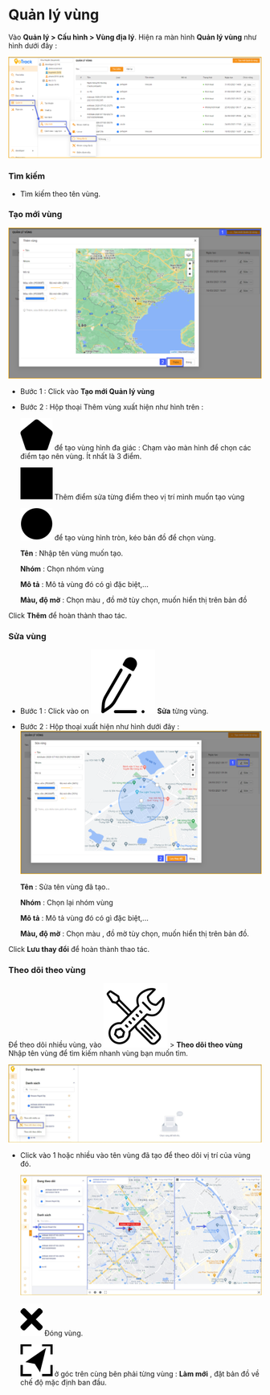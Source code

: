 # Quản lý vùng

<div id="manage-region">
</div>

 Vào **Quản lý > Cấu hình > Vùng địa lý**. Hiện ra màn hình **Quản lý vùng** như hình dưới đây : 

<span style="display:block;text-align:left">![Interface Web](/docs/assets/images/web-interface/map/manage-region-1.png)

### Tìm kiếm 
* Tìm kiếm theo tên vùng.

### Tạo mới vùng 

<span style="display:block;text-align:left">![Interface Web](/docs/assets/images/web-interface/map/add-region-3.png)

* Bước 1 :  Click vào **Tạo mới Quản lý vùng** 
* Bước 2 : Hộp thoại Thêm vùng xuất hiện như hình trên :

    <span class="icon-left svg-filter-info">![Ok](/docs/assets/images/web-interface/icon/SVG/polygon.svg)  để tạo vùng hình đa giác : Chạm vào màn  hình để chọn các điểm tạo nên vùng. Ít nhất là 3 điểm.

    <span class="icon-left svg-filter-info">![Ok](/docs/assets/images/web-interface/icon/SVG/square-full.svg) Thêm điểm sửa từng điểm theo vị trí mình muốn tạo vùng

    <span class="icon-left svg-filter-info">![Ok](/docs/assets/images/web-interface/icon/SVG/circle1.svg)  để tạo vùng hình tròn, kéo bản đồ để chọn vùng. 

    **Tên** : Nhập tên vùng muốn tạo.

    **Nhóm** : Chọn nhóm vùng 

    **Mô tả** : Mô tả vùng đó có gì đặc biệt,...

    **Màu, độ mờ** : Chọn màu , đồ mờ tùy chọn, muốn hiển thị trên bản đồ

Click **Thêm** để hoàn thành thao tác.

### Sửa vùng 

- Bước 1 : Click vào on <span class="icon-left svg-filter-serch">![Ok](/docs/assets/images/web-interface/icon/SVG/icons8-edit.svg) **Sửa** từng vùng.

- Bước 2 : Hộp thoại xuất hiện như hình dưới đây :
     <span style="display:block;text-align:left">![Interface Web](/docs/assets/images/web-interface/map/edit-region-3.png)

    **Tên** : Sửa tên vùng đã tạo..

    **Nhóm** : Chọn lại nhóm vùng 

    **Mô tả** : Mô tả vùng đó có gì đặc biệt,...
    
    **Màu, độ mờ** : Chọn màu , đồ mờ tùy chọn, muốn hiển thị trên bản đồ.
 
Click **Lưu thay đổi** để hoàn thành thao tác.

### Theo dõi theo vùng
Để theo dõi nhiều vùng, vào  <span class="icon-left svg-filter-tick">![Ok](/docs/assets/images/web-interface/icon/SVG/icons8-maintenance.svg) > **Theo dõi theo vùng**
 Nhập tên vùng để tìm kiếm nhanh vùng bạn muốn tìm.

 <span style="display:block;text-align:left">![Interface Web](/docs/assets/images/web-interface/map/track-area.jpg)

* Click vào 1 hoặc nhiều vào tên vùng đã tạo để theo dõi vị trí của vùng đó.

    <span style="display:block;text-align:left">![Interface Web](/docs/assets/images/web-interface/map/track-area-1.jpg)

    <span class="icon-left svg-filter-info">![Ok](/docs/assets/images/web-interface/icon/SVG/times.svg)  Đóng vùng.

    <span class="icon-left svg-filter-info">![Ok](/docs/assets/images/web-interface/icon/SVG/direction-arrow-fit.svg) ở góc trên cùng bên phải  từng vùng : **Làm mới** , đặt bản đồ về chế độ mặc định ban đầu.

